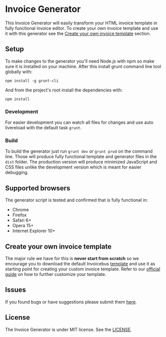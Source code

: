 # Invoice Generator

This Invoice Generator will easily transform your HTML invoice template in fully functional invoice editor. To create your own invoice template and use it with this generator see the [Create your own invoice template](#create-your-own-invoice-template) section.

## Setup

To make changes to the generator you'll need Node.js with npm so make sure it is installed on your machine. After this install grunt command line tool globally with:

`npm install -g grunt-cli`

And from the project's root install the dependencies with:

`npm install`

### Development
For easier development you can watch all files for changes and use auto livereload with the default task `grunt`.

### Build

To build the generator just run `grunt dev` or `grunt prod` on the command line. Those will produce fully functional template and generator files in the `dist` folder. The production version will produce minimized JavaScript and CSS files unlike the development version which is meant for easier debugging.

## Supported browsers

The generator script is tested and confirmed that is fully functional in:

* Chrome
* Firefox
* Safari 6+
* Opera 15+
* Internet Explorer 10+

## Create your own invoice template

The major rule we have for this is **never start from scratch** so we encourage you to download the default Invoicebus [template](http://cdn.invoicebus.com/generator/template.zip) and use it as starting point for creating your custom invoice template. Refer to our [official guide](https://invoicebus.com/how-to-create-invoice-template/) on how to further customize your template.

## Issues

If you found bugs or have suggestions please submit them [here](https://github.com/Invoicebus/invoice-generator/issues).

## License

The Invoice Generator is under MIT license. See the [LICENSE](https://github.com/Invoicebus/invoice-generator/blob/master/LICENSE).
